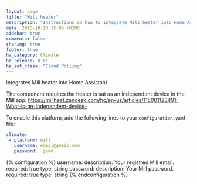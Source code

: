 ```yaml
---
layout: page
title: "Mill heater"
description: "Instructions on how to integrate Mill heater into Home Assistant."
date: 2018-10-10 15:00 +0200
sidebar: true
comments: false
sharing: true
footer: true
ha_category: Climate
ha_release: 0.81
ha_iot_class: "Cloud Polling"
---
```


Integrates Mill heater into Home Assistant.

The component requires the heater is sat as an independent device in the Mill app: 
https://millheat.zendesk.com/hc/en-us/articles/115001123491-What-is-an-Independent-device-


To enable this platform, add the following lines to your `configuration.yaml` file:

```yaml
climate:
 - platform: mill
   username: email@gmail.com
   password:  pswd
```

{% configuration %}
username:
  description: Your registred Mill email.
  required: true
  type: string
password:
  description: Your Mill password.
  required: true
  type: string 
{% endconfiguration %}
